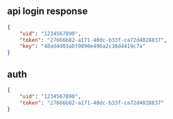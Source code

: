 ## api login response

```json
{
    "uid": "1234567890",
    "token": "27666b82-a171-40dc-b33f-ca72d4028837",
    "key": "48ad4d03abf9890e496a2c38d4419c7a"
}
```

## auth

```json
{
    "uid": "1234567890",
    "token": "27666b82-a171-40dc-b33f-ca72d4028837"
}
```
